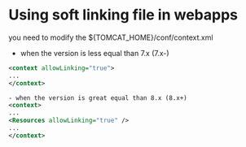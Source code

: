 # Using soft linking file in webapps

you need to modify the ${TOMCAT_HOME}/conf/context.xml

- when the version is less equal than 7.x (7.x-)
```xml
<context allowLinking="true">
...
</context>
```
```xml
- when the version is great equal than 8.x (8.x+)
<context>
...
<Resources allowLinking="true" />
...
</context>
